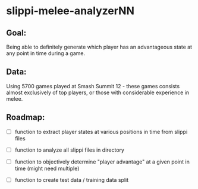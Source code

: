 # slippi-melee-analyzerNN
## Goal:
Being able to definitely generate which player has an advantageous state at any point in time during a game. 

## Data:
Using 5700 games played at Smash Summit 12 - these games consists almost exclusively of top players, or those with considerable experience in melee.

## Roadmap:
- [ ] function to extract player states at various positions in time from slippi files
- [ ] function to analyze all slippi files in directory
- [ ] function to objectively determine "player advantage" at a given point in time (might need multiple)
- [ ] function to create test data / training data split


